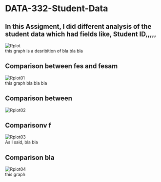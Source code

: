 # DATA-332-Student-Data  
## In this Assigment, I did different analysis of the student data which had fields like, Student ID,,,,,  
![Rplot](https://github.com/ruthgirma/DATA-332-Student-Data/assets/159860827/999de764-c7a3-40bb-98b7-988bb0fabea1)  
this graph is a desribition of bla bla bla  
## Comparison between fes and fesam  

![Rplot01](https://github.com/ruthgirma/DATA-332-Student-Data/assets/159860827/61c20fec-ed63-45a0-b47c-9457a3c795b7)  
this graph bla bla bla  
## Comparison between  
![Rplot02](https://github.com/ruthgirma/DATA-332-Student-Data/assets/159860827/ab3f5bd6-ec6f-467c-9071-8e34c57c2491)  
## Comparisonv f  
![Rplot03](https://github.com/ruthgirma/DATA-332-Student-Data/assets/159860827/44a6ec3e-8420-48bb-a7be-56a147880104)  
As I said, bla bla  
## Comparison bla  
![Rplot04](https://github.com/ruthgirma/DATA-332-Student-Data/assets/159860827/a42db941-0daf-49f8-9551-6e398e478dc5)  
this graph  




